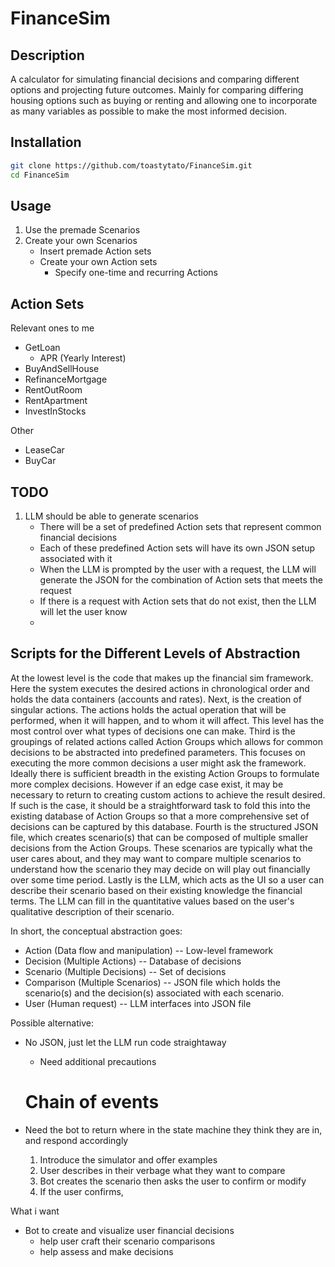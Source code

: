 # FinanceSim

## Description

A calculator for simulating financial decisions and comparing different options and projecting future outcomes. Mainly for comparing differing housing options such as buying or renting and allowing one to incorporate as many variables as possible to make the most informed decision.

## Installation

```bash
git clone https://github.com/toastytato/FinanceSim.git
cd FinanceSim
```

## Usage

1. Use the premade Scenarios
2. Create your own Scenarios
    - Insert premade Action sets
    - Create your own Action sets
        - Specify one-time and recurring Actions

## Action Sets

Relevant ones to me

- GetLoan
  - APR (Yearly Interest)
- BuyAndSellHouse
- RefinanceMortgage
- RentOutRoom
- RentApartment
- InvestInStocks

Other

- LeaseCar
- BuyCar

## TODO

1. LLM should be able to generate scenarios
    - There will be a set of predefined Action sets that represent common financial decisions
    - Each of these predefined Action sets will have its own JSON setup associated with it
    - When the LLM is prompted by the user with a request, the LLM will generate the JSON for the combination of Action sets that meets the request
    - If there is a request with Action sets that do not exist, then the LLM will let the user know
    - 


## Scripts for the Different Levels of Abstraction

At the lowest level is the code that makes up the financial sim framework. Here the system executes the desired actions in chronological order and holds the data containers (accounts and rates).
Next, is the creation of singular actions. The actions holds the actual operation that will be performed, when it will happen, and to whom it will affect. This level has the most control over what types of decisions one can make.
Third is the groupings of related actions called Action Groups which allows for common decisions to be abstracted into predefined parameters. This focuses on executing the more common decisions a user might ask the framework. Ideally there is sufficient breadth in the existing Action Groups to formulate more complex decisions. However if an edge case exist, it may be necessary to return to creating custom actions to achieve the result desired. If such is the case, it should be a straightforward task to fold this into the existing database of Action Groups so that a more comprehensive set of decisions can be captured by this database.
Fourth is the structured JSON file, which creates scenario(s) that can be composed of multiple smaller decisions from the Action Groups. These scenarios are typically what the user cares about, and they may want to compare multiple scenarios to understand how the scenario they may decide on will play out financially over some time period.
Lastly is the LLM, which acts as the UI so a user can describe their scenario based on their existing knowledge the financial terms. The LLM can fill in the quantitative values based on the user's qualitative description of their scenario.

In short, the conceptual abstraction goes:

- Action (Data flow and manipulation) -- Low-level framework
- Decision (Multiple Actions) -- Database of decisions
- Scenario (Multiple Decisions) -- Set of decisions
- Comparison (Multiple Scenarios) -- JSON file which holds the scenario(s) and the decision(s) associated with each scenario.
- User (Human request) -- LLM interfaces into JSON file

Possible alternative:

- No JSON, just let the LLM run code straightaway
  - Need additional precautions


  # Chain of events

- Need the bot to return where in the state machine they think they are in, and respond accordingly

  1. Introduce the simulator and offer examples
  2. User describes in their verbage what they want to compare
  3. Bot creates the scenario then asks the user to confirm or modify
  4. If the user confirms, 


What i want
- Bot to create and visualize user financial decisions
  - help user craft their scenario comparisons
  - help assess and make decisions